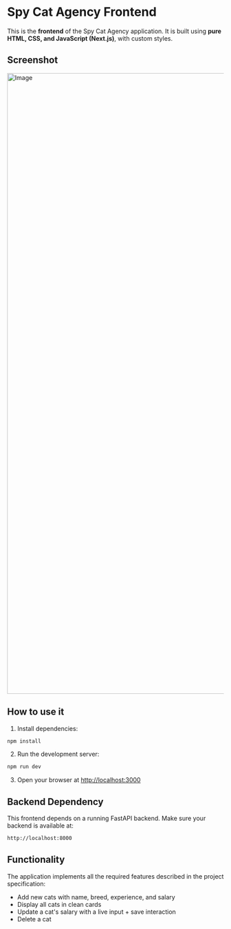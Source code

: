 # Spy Cat Agency Frontend

This is the **frontend** of the Spy Cat Agency application. It is built using **pure HTML, CSS, and JavaScript (Next.js)**, with custom styles.

## Screenshot

<img width="1440" alt="Image" src="https://github.com/user-attachments/assets/3f310f9b-c2ab-45fa-9416-05836849cc32" />

## How to use it

1. Install dependencies:

```bash
npm install
```

2. Run the development server:

```bash
npm run dev
```

3. Open your browser at [http://localhost:3000](http://localhost:3000)

## Backend Dependency

This frontend depends on a running FastAPI backend. Make sure your backend is available at:

```bash
http://localhost:8000
```

## Functionality

The application implements all the required features described in the project specification:

* Add new cats with name, breed, experience, and salary
* Display all cats in clean cards
* Update a cat's salary with a live input + save interaction
* Delete a cat
